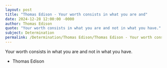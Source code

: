 ```yaml
---
layout: post
title: "Thomas Edison - Your worth consists in what you are and"
date: 2024-12-28 12:00:00 -0000
author: Thomas Edison
quote: "Your worth consists in what you are and not in what you have."
subject: Determination
permalink: /Determination/Thomas Edison/Thomas Edison - Your worth consists in what you are and
---
```


Your worth consists in what you are and not in what you have.

- Thomas Edison
